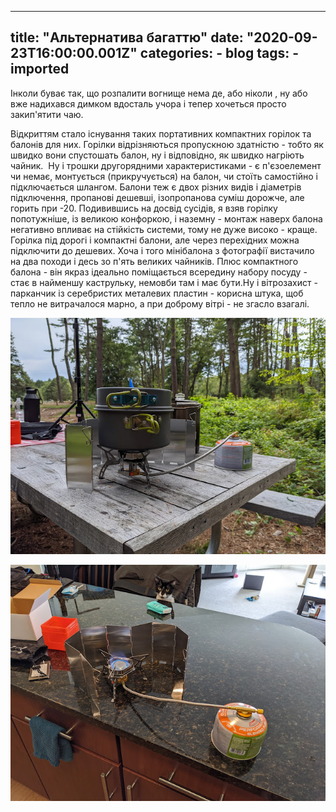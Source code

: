 
---
title: "Альтернатива багаттю"
date: "2020-09-23T16:00:00.001Z"
categories:
    - blog
tags:
    - imported
---

Інколи буває так, що розпалити вогнище нема де, або ніколи , ну або вже надихався димком вдосталь учора і тепер хочеться просто закип'ятити чаю. 

Відкриттям стало існування таких портативних компактних горілок та балонів для них. Горілки відрізняються пропускною здатністю \- тобто як швидко вони спустошать балон, ну і відповідно, як швидко нагріють чайник.  Ну і трошки другорядними характеристиками \- є п'єзоелемент чи немає, монтується (прикручується) на балон, чи стоїть самостійно і підключається шлангом. Балони теж є двох різних видів і діаметрів підключення, пропанові дешевші, ізопропанова суміш дорожче, але горить при \-20\. Подивившись на досвід сусідів, я взяв горілку попотужніше, із великою конфоркою, і наземну \- монтаж наверх балона негативно впливає на стійкість системи, тому не дуже високо \- краще. Горілка під дорогі і компактні балони, але через перехідних можна підключити до дешевих. Хоча і того мінібалона з фотографії вистачило на два походи і десь зо п'ять великих чайників. Плюс компактного балона \- він якраз ідеально поміщається всередину набору посуду \- стає в найменшу каструльку, немовби там і має бути.Ну і вітрозахист \- парканчик із серебристих металевих пластин \- корисна штука, щоб тепло не витрачалося марно, а при доброму вітрі \- не згасло взагалі.  


[![](thumb_00.jpg)](img00.jpg)

  
[![](thumb_01.jpg)](img01.jpg)  

